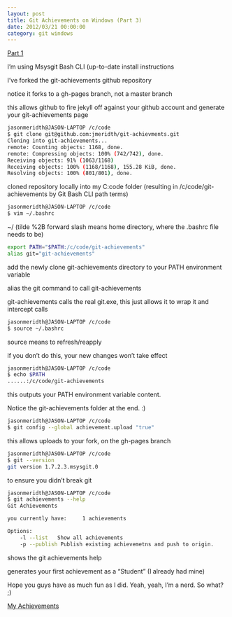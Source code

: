 ```yaml
---
layout: post
title: Git Achievements on Windows (Part 3)
date: 2012/03/21 00:00:00
category: git windows 
---
```


[Part 1][1]

I’m using Msysgit Bash CLI (up-to-date install instructions

I’ve forked the git-achievements github repository

notice it forks to a gh-pages branch, not a master branch

this allows github to fire jekyll off against your github account and generate your git-achievements page

```bash
jasonmeridth@JASON-LAPTOP /c/code
$ git clone git@github.com:jmeridth/git-achievments.git
Cloning into git-achievements...
remote: Counting objects: 1168, done.
remote: Compressing objects: 100% (742/742), done.
Receiving objects: 91% (1063/1168)
Receiving objects: 100% (1168/1168), 155.28 KiB, done.
Resolving objects: 100% (801/801), done.
```

cloned repository locally into my C:code folder (resulting in /c/code/git-achievements by Git Bash CLI path terms)

```bash
jasonmeridth@JASON-LAPTOP /c/code
$ vim ~/.bashrc
```

~/ (tilde %2B forward slash means home directory, where the .bashrc file needs to be)

```bash
export PATH="$PATH:/c/code/git-achievements"
alias git="git-achievements"
```

add the newly clone git-achievements directory to your PATH environment variable

alias the git command to call git-achievements

git-achievements calls the real git.exe, this just allows it to wrap it and intercept calls

```bash
jasonmeridth@JASON-LAPTOP /c/code
$ source ~/.bashrc
```

source means to refresh/reapply

if you don’t do this, your new changes won’t take effect

```bash
jasonmeridth@JASON-LAPTOP /c/code
$ echo $PATH
......:/c/code/git-achievements
```


this outputs your PATH environment variable content.

Notice the git-achievements folder at the end. :)

```bash
jasonmeridth@JASON-LAPTOP /c/code
$ git config --global achievement.upload "true"
```

this allows uploads to your fork, on the gh-pages branch

```bash
jasonmeridth@JASON-LAPTOP /c/code
$ git --version
git version 1.7.2.3.msysgit.0
```

to ensure you didn’t break git

```bash
jasonmeridth@JASON-LAPTOP /c/code
$ git achievements --help
Git Achievements

you currently have:     1 achievements

Options:
    -l --list   Show all achievements
    -p --publish Publish existing achievemetns and push to origin.
```

shows the git achievements help

generates your first achievement as a “Student” (I already had mine)

Hope you guys have as much fun as I did. Yeah, yeah, I’m a nerd. So what? ;)

[My Achievements][2]

  [1]: http://blog.jasonmeridth.com/git-achievements-on-windows
  [2]: http://blog.jasonmeridth.com/git-achievements
